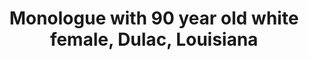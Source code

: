 ---
layout: manifest
title: Monologue with 90 year old white female, Dulac, Louisiana
manifest_name: monologue-with-90-year-old-white-female-dulac-louisiana

---